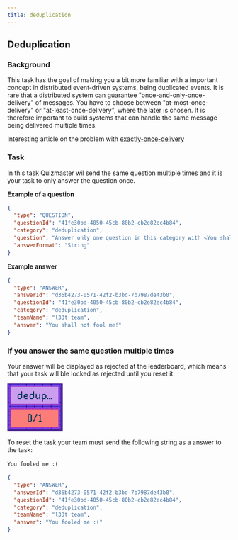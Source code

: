 ```yaml
---
title: deduplication
---
```


## Deduplication

### Background

This task has the goal of making you a bit more familiar with a important concept in distributed event-driven systems, being duplicated events. 
It is rare that a distributed system can guarantee "once-and-only-once-delivery" of messages.
You have to choose between "at-most-once-delivery" or "at-least-once-delivery", where the later is chosen. 
It is therefore important to build systems that can handle the same message being delivered multiple times.

Interesting article on the problem with [exactly-once-delivery](https://www.confluent.io/blog/exactly-once-semantics-are-possible-heres-how-apache-kafka-does-it/)

### Task

In this task Quizmaster wil send the same question multiple times and it is your task to only answer the question once.

**Example of a question**

```json
{
  "type": "QUESTION",
  "questionId": "41fe30bd-4050-45cb-80b2-cb2e82ec4b84",
  "category": "deduplication",
  "question": "Answer only one question in this category with <You shall not fool me!>",
  "answerFormat": "String"
}
```

**Example answer**

```json
{
  "type": "ANSWER",
  "answerId": "d36b4273-0571-42f2-b3bd-7b7987de43b0",
  "questionId": "41fe30bd-4050-45cb-80b2-cb2e82ec4b84",
  "category": "deduplication",
  "teamName": "l33t team",
  "answer": "You shall not fool me!"
}
```

### If you answer the same question multiple times

Your answer will be displayed as rejected at the leaderboard, which means that your task will ble locked as rejected until you reset it.

![Deduplication rejected, as displayed in the leaderboard](../../assets/deduplisering-feilet.png)

To reset the task your team must send the following string as a answer to the task:

`You fooled me :(`

```json
{
  "type": "ANSWER",
  "answerId": "d36b4273-0571-42f2-b3bd-7b7987de43b0",
  "questionId": "41fe30bd-4050-45cb-80b2-cb2e82ec4b84",
  "category": "deduplication",
  "teamName": "l33t team",
  "answer": "You fooled me :("
}
```
